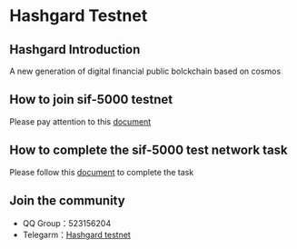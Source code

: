 # Hashgard Testnet
## Hashgard Introduction

A new generation of digital financial public bolckchain based on cosmos

## How to join sif-5000 testnet

Please pay attention to this [document](https://github.com/hashgard/testnets/tree/master/docs)

## How to complete the sif-5000 test network task

Please follow this [document](./testnets/sif/sif-5000/) to complete the task



## Join the community

- QQ Group：523156204
- Telegarm：[Hashgard testnet](https://t.me/joinchat/Gad-lBM6ne2s03toAz0WMg)

